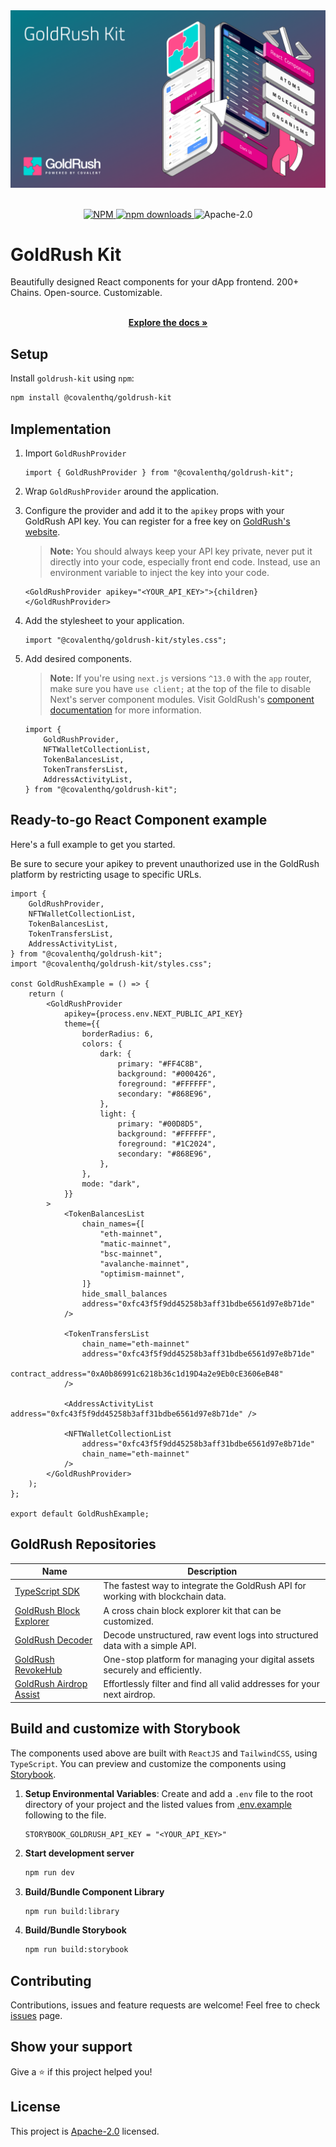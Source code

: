 <div align="center">
  <a href="https://goldrush.dev/products/goldrush/"  target="_blank" rel="noopener noreferrer">
    <img alt="GoldRush Kit - powered by Covalent" src="./src/static/grk-kit-banner.png" style="max-width: 100%;"/>
  </a>
</div>

<br/>

<p align="center">
  <a href="https://www.npmjs.com/package/@covalenthq/goldrush-kit">
    <img src="https://img.shields.io/npm/v/@covalenthq/goldrush-kit" alt="NPM">
  </a>
  <a href="https://www.npmjs.com/package/@covalenthq/goldrush-kit">
    <img src="https://img.shields.io/npm/dm/@covalenthq/goldrush-kit" alt="npm downloads">
  </a>
  <img src="https://img.shields.io/github/license/covalenthq/goldrush-kit" alt="Apache-2.0">
</p>

# GoldRush Kit

Beautifully designed React components for your dApp frontend.
200+ Chains. Open-source. Customizable.

<p align="center">
    <br />
    <a href="https://goldrush.dev/docs/unified-api/goldrush/kit/gold-rush-provider/" rel="dofollow">
        <strong>Explore the docs »</strong>
    </a>
    <br />
</p>

## Setup

Install `goldrush-kit` using `npm`:

```bash
npm install @covalenthq/goldrush-kit
```

## Implementation

1. Import `GoldRushProvider`

    ```tsx
    import { GoldRushProvider } from "@covalenthq/goldrush-kit";
    ```

2. Wrap `GoldRushProvider` around the application.
3. Configure the provider and add it to the `apikey` props with your GoldRush API key. You can register for a free key on [GoldRush's website](https://goldrush.dev/platform/apikey).

    > **Note:** You should always keep your API key private, never put it directly into your code, especially front end code. Instead, use an environment variable to inject the key into your code.

    ```tsx
    <GoldRushProvider apikey="<YOUR_API_KEY>">{children}</GoldRushProvider>
    ```

4. Add the stylesheet to your application.

    ```tsx
    import "@covalenthq/goldrush-kit/styles.css";
    ```

5. Add desired components.

    > **Note:** If you're using `next.js` versions `^13.0` with the `app` router, make sure you have `use client;` at the top of the file to disable Next's server component modules. Visit GoldRush's [component documentation](https://goldrush.dev/docs/unified-api/goldrush/kit/gold-rush-provider/) for more information.

    ```tsx
    import {
        GoldRushProvider,
        NFTWalletCollectionList,
        TokenBalancesList,
        TokenTransfersList,
        AddressActivityList,
    } from "@covalenthq/goldrush-kit";
    ```

## Ready-to-go React Component example

Here's a full example to get you started.

Be sure to secure your apikey to prevent unauthorized use in the GoldRush platform by restricting usage to specific URLs.

```tsx
import {
    GoldRushProvider,
    NFTWalletCollectionList,
    TokenBalancesList,
    TokenTransfersList,
    AddressActivityList,
} from "@covalenthq/goldrush-kit";
import "@covalenthq/goldrush-kit/styles.css";

const GoldRushExample = () => {
    return (
        <GoldRushProvider
            apikey={process.env.NEXT_PUBLIC_API_KEY}
            theme={{
                borderRadius: 6,
                colors: {
                    dark: {
                        primary: "#FF4C8B",
                        background: "#000426",
                        foreground: "#FFFFFF",
                        secondary: "#868E96",
                    },
                    light: {
                        primary: "#00D8D5",
                        background: "#FFFFFF",
                        foreground: "#1C2024",
                        secondary: "#868E96",
                    },
                },
                mode: "dark",
            }}
        >
            <TokenBalancesList
                chain_names={[
                    "eth-mainnet",
                    "matic-mainnet",
                    "bsc-mainnet",
                    "avalanche-mainnet",
                    "optimism-mainnet",
                ]}
                hide_small_balances
                address="0xfc43f5f9dd45258b3aff31bdbe6561d97e8b71de"
            />

            <TokenTransfersList
                chain_name="eth-mainnet"
                address="0xfc43f5f9dd45258b3aff31bdbe6561d97e8b71de"
                contract_address="0xA0b86991c6218b36c1d19D4a2e9Eb0cE3606eB48"
            />

            <AddressActivityList address="0xfc43f5f9dd45258b3aff31bdbe6561d97e8b71de" />

            <NFTWalletCollectionList
                address="0xfc43f5f9dd45258b3aff31bdbe6561d97e8b71de"
                chain_name="eth-mainnet"
            />
        </GoldRushProvider>
    );
};

export default GoldRushExample;
```

## GoldRush Repositories

| Name                                                                             | Description                                                                     |
| -------------------------------------------------------------------------------- | ------------------------------------------------------------------------------- |
| [TypeScript SDK](https://github.com/covalenthq/covalent-api-sdk-ts)              | The fastest way to integrate the GoldRush API for working with blockchain data. |
| [GoldRush Block Explorer](https://github.com/covalenthq/goldrush-block-explorer) | A cross chain block explorer kit that can be customized.                        |
| [GoldRush Decoder](https://github.com/covalenthq/goldrush-decoder)               | Decode unstructured, raw event logs into structured data with a simple API.     |
| [GoldRush RevokeHub](https://github.com/covalenthq/goldrush-revokehub)           | One-stop platform for managing your digital assets securely and efficiently.    |
| [GoldRush Airdrop Assist](https://github.com/covalenthq/goldrush-airdrop-assist) | Effortlessly filter and find all valid addresses for your next airdrop.         |

## Build and customize with Storybook

The components used above are built with `ReactJS` and `TailwindCSS`, using `TypeScript`. You can preview and customize the components using [Storybook](https://storybook.js.org/).

1. **Setup Environmental Variables**: Create and add a `.env` file to the root directory of your project and the listed values from [.env.example](./.env.example) following to the file.

    ```
    STORYBOOK_GOLDRUSH_API_KEY = "<YOUR_API_KEY>"
    ```

2. **Start development server**

    ```bash
    npm run dev
    ```

3. **Build/Bundle Component Library**

    ```bash
    npm run build:library
    ```

4. **Build/Bundle Storybook**

    ```bash
    npm run build:storybook
    ```

## Contributing

Contributions, issues and feature requests are welcome!
Feel free to check [issues](https://github.com/covalenthq/goldrush-kit/issues) page.

## Show your support

Give a ⭐️ if this project helped you!

## License

This project is [Apache-2.0](./LICENSE) licensed.

